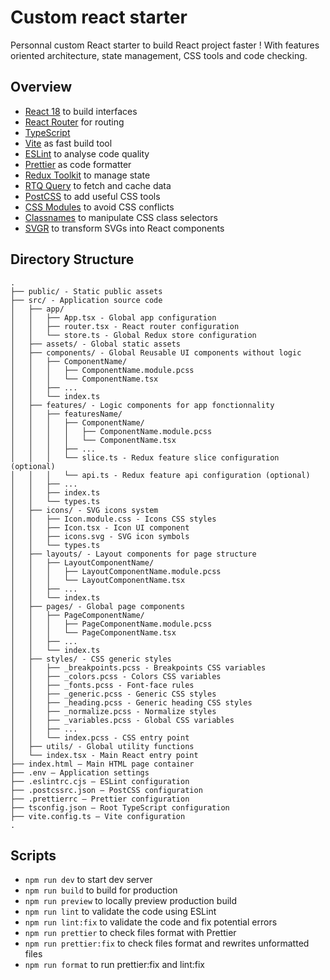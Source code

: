 # Custom react starter

Personnal custom React starter to build React project faster !
With features oriented architecture, state management, CSS tools and code checking.

## Overview

- [React 18](https://react.dev/) to build interfaces
- [React Router](https://reactrouter.com/) for routing
- [TypeScript](https://react-typescript-cheatsheet.netlify.app/)
- [Vite](https://vitejs.dev/) as fast build tool
- [ESLint](https://eslint.org/) to analyse code quality
- [Prettier](https://prettier.io/) as code formatter
- [Redux Toolkit](https://redux-toolkit.js.org/) to manage state
- [RTQ Query](https://redux-toolkit.js.org/rtk-query/overview) to fetch and cache data
- [PostCSS](https://postcss.org/) to add useful CSS tools
- [CSS Modules](https://vitejs.dev/guide/features.html#css) to avoid CSS conflicts
- [Classnames](https://www.npmjs.com/package/classnames) to manipulate CSS class selectors
- [SVGR](https://www.npmjs.com/package/vite-plugin-svgr) to transform SVGs into React components

## Directory Structure

```
.
├── public/ - Static public assets
├── src/ - Application source code
│   ├── app/
│   │   ├── App.tsx - Global app configuration
│   │   ├── router.tsx - React router configuration
│   │   └── store.ts - Global Redux store configuration
│   ├── assets/ - Global static assets
│   ├── components/ - Global Reusable UI components without logic
│   │   ├── ComponentName/
│   │   │   ├── ComponentName.module.pcss
│   │   │   └── ComponentName.tsx
│   │   ├── ...
│   │   └── index.ts
│   ├── features/ - Logic components for app fonctionnality
│   │   ├── featuresName/
│   │   │   ├── ComponentName/
│   │   │   │   ├── ComponentName.module.pcss
│   │   │   │   └── ComponentName.tsx
│   │   │   ├── ...
│   │   │   └── slice.ts - Redux feature slice configuration (optional)
│   │   │   └── api.ts - Redux feature api configuration (optional)
│   │   ├── ...
│   │   ├── index.ts
│   │   └── types.ts
│   ├── icons/ - SVG icons system
│   │   ├── Icon.module.css - Icons CSS styles
│   │   ├── Icon.tsx - Icon UI component
│   │   ├── icons.svg - SVG icon symbols
│   │   └── types.ts
│   ├── layouts/ - Layout components for page structure
│   │   ├── LayoutComponentName/
│   │   │   ├── LayoutComponentName.module.pcss
│   │   │   └── LayoutComponentName.tsx
│   │   ├── ...
│   │   └── index.ts
│   ├── pages/ - Global page components
│   │   ├── PageComponentName/
│   │   │   ├── PageComponentName.module.pcss
│   │   │   └── PageComponentName.tsx
│   │   ├── ...
│   │   └── index.ts
│   ├── styles/ - CSS generic styles
│   │   ├── _breakpoints.pcss - Breakpoints CSS variables
│   │   ├── _colors.pcss - Colors CSS variables
│   │   ├── _fonts.pcss - Font-face rules
│   │   ├── _generic.pcss - Generic CSS styles
│   │   ├── _heading.pcss - Generic heading CSS styles
│   │   ├── _normalize.pcss - Normalize styles
│   │   ├── _variables.pcss - Global CSS variables
│   │   ├── ...
│   │   └── index.pcss - CSS entry point 
│   ├── utils/ - Global utility functions
│   └── index.tsx - Main React entry point
├── index.html — Main HTML page container
├── .env — Application settings
├── .eslintrc.cjs — ESLint configuration
├── .postcssrc.json — PostCSS configuration
├── .prettierrc — Prettier configuration
├── tsconfig.json — Root TypeScript configuration
├── vite.config.ts — Vite configuration
.
```

## Scripts

- `npm run dev` to start dev server
- `npm run build` to build for production
- `npm run preview` to locally preview production build
- `npm run lint` to validate the code using ESLint
- `npm run lint:fix` to validate the code and fix potential errors
- `npm run prettier` to check files format with Prettier
- `npm run prettier:fix` to check files format and rewrites unformatted files
- `npm run format` to run prettier:fix and lint:fix 
